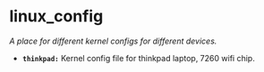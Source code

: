 # linux_config
*A place for different kernel configs for different devices.*

* **`thinkpad:`** Kernel config file for thinkpad laptop, 7260 wifi chip.
